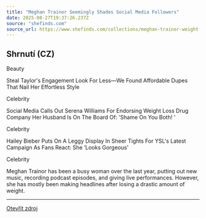 ```yaml
---
title: "Meghan Trainor Seemingly Shades Social Media Followers"
date: 2025-08-27T19:37:26.237Z
source: "shefinds.com"
source_url: https://www.shefinds.com/collections/meghan-trainor-weight-loss-medication-social-media-response/
---
```


## Shrnutí (CZ)
Beauty

Steal Taylor's Engagement Look For Less—We Found Affordable Dupes That Nail Her Effortless Style

Celebrity

Social Media Calls Out Serena Williams For Endorsing Weight Loss Drug Company Her Husband Is On The Board Of: 'Shame On You Both! '

Celebrity

Hailey Bieber Puts On A Leggy Display In Sheer Tights For YSL's Latest Campaign As Fans React: She ‘Looks Gorgeous’

Celebrity

Meghan Trainor has been a busy woman over the last year, putting out new music, recording podcast episodes, and giving live performances. However, she has mostly been making headlines after losing a drastic amount of weight.

---

[Otevřít zdroj](https://www.shefinds.com/collections/meghan-trainor-weight-loss-medication-social-media-response/)
